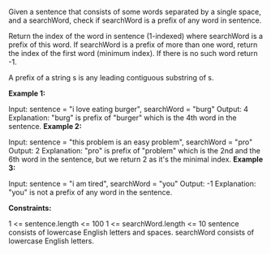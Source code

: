 Given a sentence that consists of some words separated by a single space, and a searchWord, check if searchWord is a prefix of any word in sentence.

Return the index of the word in sentence (1-indexed) where searchWord is a prefix of this word. If searchWord is a prefix of more than one word, return the index of the first word (minimum index). If there is no such word return -1.

A prefix of a string s is any leading contiguous substring of s.

 

**Example 1:**

Input: sentence = "i love eating burger", searchWord = "burg"
Output: 4
Explanation: "burg" is prefix of "burger" which is the 4th word in the sentence.
**Example 2:**

Input: sentence = "this problem is an easy problem", searchWord = "pro"
Output: 2
Explanation: "pro" is prefix of "problem" which is the 2nd and the 6th word in the sentence, but we return 2 as it's the minimal index.
**Example 3:**

Input: sentence = "i am tired", searchWord = "you"
Output: -1
Explanation: "you" is not a prefix of any word in the sentence.
 

**Constraints:**

1 <= sentence.length <= 100
1 <= searchWord.length <= 10
sentence consists of lowercase English letters and spaces.
searchWord consists of lowercase English letters.
